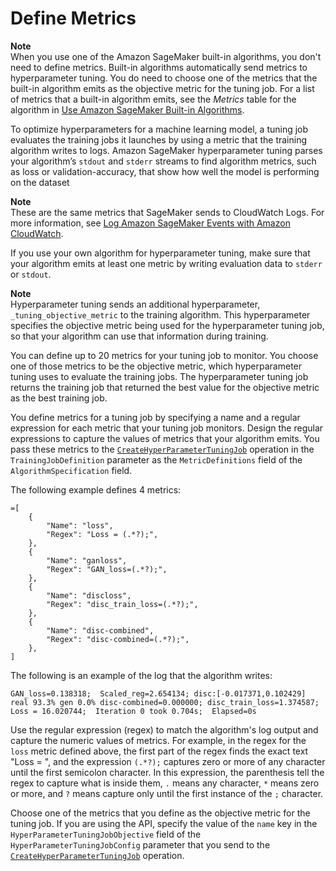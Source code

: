 # Define Metrics<a name="automatic-model-tuning-define-metrics"></a>

**Note**  
When you use one of the Amazon SageMaker built\-in algorithms, you don't need to define metrics\. Built\-in algorithms automatically send metrics to hyperparameter tuning\. You do need to choose one of the metrics that the built\-in algorithm emits as the objective metric for the tuning job\. For a list of metrics that a built\-in algorithm emits, see the *Metrics* table for the algorithm in [Use Amazon SageMaker Built\-in Algorithms](algos.md)\.

To optimize hyperparameters for a machine learning model, a tuning job evaluates the training jobs it launches by using a metric that the training algorithm writes to logs\. Amazon SageMaker hyperparameter tuning parses your algorithm’s `stdout` and `stderr` streams to find algorithm metrics, such as loss or validation\-accuracy, that show how well the model is performing on the dataset 

**Note**  
These are the same metrics that SageMaker sends to CloudWatch Logs\. For more information, see [Log Amazon SageMaker Events with Amazon CloudWatch](logging-cloudwatch.md)\.

If you use your own algorithm for hyperparameter tuning, make sure that your algorithm emits at least one metric by writing evaluation data to `stderr` or `stdout`\.

**Note**  
Hyperparameter tuning sends an additional hyperparameter, `_tuning_objective_metric` to the training algorithm\. This hyperparameter specifies the objective metric being used for the hyperparameter tuning job, so that your algorithm can use that information during training\.

You can define up to 20 metrics for your tuning job to monitor\. You choose one of those metrics to be the objective metric, which hyperparameter tuning uses to evaluate the training jobs\. The hyperparameter tuning job returns the training job that returned the best value for the objective metric as the best training job\.

You define metrics for a tuning job by specifying a name and a regular expression for each metric that your tuning job monitors\. Design the regular expressions to capture the values of metrics that your algorithm emits\. You pass these metrics to the [ `CreateHyperParameterTuningJob`](https://docs.aws.amazon.com/sagemaker/latest/APIReference/API_CreateHyperParameterTuningJob.html) operation in the `TrainingJobDefinition` parameter as the `MetricDefinitions` field of the `AlgorithmSpecification` field\.

The following example defines 4 metrics:

```
=[
    {
        "Name": "loss",
        "Regex": "Loss = (.*?);",
    },
    {
        "Name": "ganloss",
        "Regex": "GAN_loss=(.*?);",
    },
    {
        "Name": "discloss",
        "Regex": "disc_train_loss=(.*?);",
    },
    {
        "Name": "disc-combined",
        "Regex": "disc-combined=(.*?);",
    },
]
```

The following is an example of the log that the algorithm writes:

```
GAN_loss=0.138318;  Scaled_reg=2.654134; disc:[-0.017371,0.102429] real 93.3% gen 0.0% disc-combined=0.000000; disc_train_loss=1.374587;  Loss = 16.020744;  Iteration 0 took 0.704s;  Elapsed=0s
```

Use the regular expression \(regex\) to match the algorithm's log output and capture the numeric values of metrics\. For example, in the regex for the `loss` metric defined above, the first part of the regex finds the exact text "Loss = ", and the expression `(.*?);` captures zero or more of any character until the first semicolon character\. In this expression, the parenthesis tell the regex to capture what is inside them, `.` means any character, `*` means zero or more, and `?` means capture only until the first instance of the `;` character\.

Choose one of the metrics that you define as the objective metric for the tuning job\. If you are using the API, specify the value of the `name` key in the `HyperParameterTuningJobObjective` field of the `HyperParameterTuningJobConfig` parameter that you send to the [ `CreateHyperParameterTuningJob`](https://docs.aws.amazon.com/sagemaker/latest/APIReference/API_CreateHyperParameterTuningJob.html) operation\.